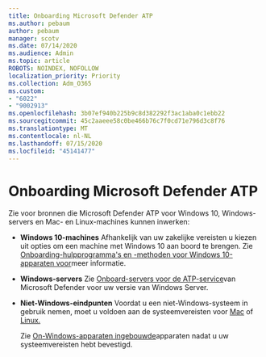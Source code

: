 ```yaml
---
title: Onboarding Microsoft Defender ATP
ms.author: pebaum
author: pebaum
manager: scotv
ms.date: 07/14/2020
ms.audience: Admin
ms.topic: article
ROBOTS: NOINDEX, NOFOLLOW
localization_priority: Priority
ms.collection: Adm_O365
ms.custom:
- "6022"
- "9002913"
ms.openlocfilehash: 3b07ef940b225b9c8d382292f3ac1aba0c1ebb22
ms.sourcegitcommit: 45c2aaeee58c0be466b76c7f0cd71e796d3c8f76
ms.translationtype: MT
ms.contentlocale: nl-NL
ms.lasthandoff: 07/15/2020
ms.locfileid: "45141477"
---
```

# <a name="onboarding-microsoft-defender-atp"></a>Onboarding Microsoft Defender ATP

Zie voor bronnen die Microsoft Defender ATP voor Windows 10, Windows-servers en Mac- en Linux-machines kunnen inwerken: 

- **Windows 10-machines** Afhankelijk van uw zakelijke vereisten u kiezen uit opties om een machine met Windows 10 aan boord te brengen. Zie [Onboarding-hulpprogramma's en -methoden voor Windows 10-apparaten voor](https://docs.microsoft.com/windows/security/threat-protection/microsoft-defender-atp/configure-endpoints)meer informatie. 

- **Windows-servers** Zie [Onboard-servers voor de ATP-service](https://docs.microsoft.com/windows/security/threat-protection/microsoft-defender-atp/configure-server-endpoints)van Microsoft Defender voor uw versie van Windows Server.

- **Niet-Windows-eindpunten**  Voordat u een niet-Windows-systeem in gebruik nemen, moet u voldoen aan de systeemvereisten voor [Mac](https://docs.microsoft.com/windows/security/threat-protection/microsoft-defender-atp/microsoft-defender-atp-mac#system-requirements) of [Linux.](https://docs.microsoft.com/windows/security/threat-protection/microsoft-defender-atp/microsoft-defender-atp-linux#system-requirements)

    Zie [On-Windows-apparaten ingebouwde](https://docs.microsoft.com/windows/security/threat-protection/microsoft-defender-atp/configure-endpoints-non-windows#onboarding-non-windows-machines)apparaten nadat u uw systeemvereisten hebt bevestigd.